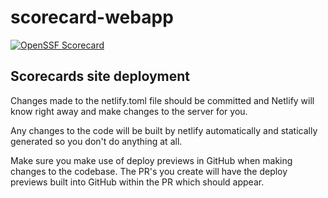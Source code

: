 # scorecard-webapp

[![OpenSSF Scorecard](https://api.securityscorecards.dev/projects/github.com/ossf/scorecard-webapp/badge)](https://api.securityscorecards.dev/projects/github.com/ossf/scorecard-webapp)

## Scorecards site deployment

Changes made to the netlify.toml file should be committed and Netlify will know right away and make changes to the server for you.

Any changes to the code will be built by netlify automatically and statically generated so you don't do anything at all.

Make sure you make use of deploy previews in GitHub when making changes to the codebase. The PR's you create will have the deploy previews built into GitHub within the PR which should appear.
